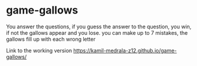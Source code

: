# game-gallows
You answer the questions, if you guess the answer to the question, you win, if not the gallows appear and you lose. you can make up to 7 mistakes, the gallows fill up with each wrong letter

Link to the working version https://kamil-medrala-z12.github.io/game-gallows/
